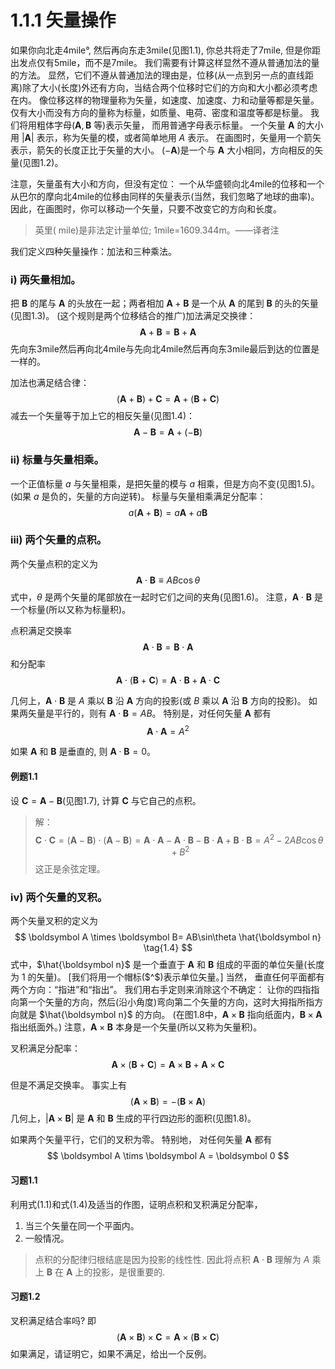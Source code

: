 # 1.1.1 矢量操作

如果你向北走4mile°, 然后再向东走3mile(见图1.1), 你总共将走了7mile, 但是你距出发点仅有5mile，而不是7mile。
我们需要有计算这样显然不遵从普通加法的量的方法。
显然，它们不遵从普通加法的理由是，位移(从一点到另一点的直线距离)除了大小(长度)外还有方向，当结合两个位移时它们的方向和大小都必须考虑在内。
像位移这样的物理量称为矢量，如速度、加速度、力和动量等都是矢量。
仅有大小而没有方向的量称为标量，如质量、电荷、密度和温度等都是标量。
我们将用粗体字母($\boldsymbol A, \boldsymbol B$ 等)表示矢量， 而用普通字母表示标量。
一个矢量 $\boldsymbol A$ 的大小用 $|\boldsymbol A|$ 表示，称为矢量的模，或者简单地用 $A$ 表示。
在画图时，矢量用一个箭矢表示，箭矢的长度正比于矢量的大小。
($-\boldsymbol A$)是一个与 $\boldsymbol A$ 大小相同，方向相反的矢量(见图1.2)。

注意，矢量虽有大小和方向，但没有定位：
一个从华盛顿向北4mile的位移和一个从巴尔的摩向北4mile的位移由同样的矢量表示(当然，我们忽略了地球的曲率)。
因此，在画图时，你可以移动一个矢量，只要不改变它的方向和长度。

> 英里( mile)是非法定计量单位; 1mile=1609.344m。——译者注

我们定义四种矢量操作：加法和三种乘法。

### i) 两矢量相加。

把 $\boldsymbol B$ 的尾与 $\boldsymbol A$ 的头放在一起；两者相加 $\boldsymbol A + \boldsymbol B$ 是一个从 $\boldsymbol A$ 的尾到 $\boldsymbol B$ 的头的矢量(见图1.3)。
(这个规则是两个位移结合的推广)加法满足交换律：
$$
  \boldsymbol A + \boldsymbol B = \boldsymbol B + \boldsymbol A
$$
先向东3mile然后再向北4mile与先向北4mile然后再向东3mile最后到达的位置是一样的。

加法也满足结合律：
$$
  (\boldsymbol A+\boldsymbol B)+\boldsymbol C=\boldsymbol A+(\boldsymbol B+\boldsymbol C)
$$
减去一个矢量等于加上它的相反矢量(见图1.4)：
$$
  \boldsymbol A -\boldsymbol B =\boldsymbol A +( - \boldsymbol B)
$$

### ii) 标量与矢量相乘。

一个正值标量 $a$ 与矢量相乘，是把矢量的模与 $a$ 相乘，但是方向不变(见图1.5)。
(如果 $a$ 是负的，矢量的方向逆转)。
标量与矢量相乘满足分配率：
$$
  a(\boldsymbol A+\boldsymbol B) =a\boldsymbol A +a\boldsymbol B
$$

### iii) 两个矢量的点积。

两个矢量点积的定义为
$$
  \boldsymbol A \cdot \boldsymbol B ≡ A B \cos\theta
  \tag{1.1}
$$
式中，$\theta$ 是两个矢量的尾部放在一起时它们之间的夹角(见图1.6)。
注意，$\boldsymbol A \cdot \boldsymbol B$ 是一个标量(所以又称为标量积)。

点积满足交换率
$$
  \boldsymbol A \cdot \boldsymbol B = \boldsymbol B \cdot \boldsymbol A
$$
和分配率
$$
  \boldsymbol A \cdot (\boldsymbol B +\boldsymbol C)=\boldsymbol A \cdot \boldsymbol B +\boldsymbol A\cdot \boldsymbol C 
  \tag{1.2}
$$

几何上，$\boldsymbol A\cdot \boldsymbol B$ 是 $A$ 乘以 $\boldsymbol B$ 沿 $\boldsymbol A$ 方向的投影(或 $B$ 乘以 $\boldsymbol A$ 沿 $\boldsymbol B$ 方向的投影)。
如果两矢量是平行的，则有 $\boldsymbol A \cdot \boldsymbol B=AB$。
特别是，对任何矢量 $\boldsymbol A$ 都有
$$
  \boldsymbol A \cdot \boldsymbol A = A^2
  \tag{1.3}
$$

如果 $\boldsymbol A$ 和 $\boldsymbol B$ 是垂直的, 则 $\boldsymbol A \cdot \boldsymbol B =0$。

#### 例题1.1

设 $\boldsymbol C =\boldsymbol A - \boldsymbol B$(见图1.7), 计算 $\boldsymbol C$ 与它自己的点积。

> 解：
> $$
>   \boldsymbol C \cdot \boldsymbol C=(\boldsymbol A-\boldsymbol B)\cdot (\boldsymbol A-\boldsymbol B)= \boldsymbol A \cdot \boldsymbol A-\boldsymbol A \cdot \boldsymbol B -\boldsymbol B\cdot \boldsymbol A + \boldsymbol B\cdot \boldsymbol B = A^2 - 2AB\cos\theta + B^2
> $$
> 这正是余弦定理。

### iv) 两个矢量的叉积。

两个矢量叉积的定义为
$$
  \boldsymbol A \times \boldsymbol B= AB\sin\theta \hat{\boldsymbol n}
  \tag{1.4}
$$
式中，$\hat{\boldsymbol n}$ 是一个垂直于 $\boldsymbol A$ 和 $\boldsymbol B$ 组成的平面的单位矢量(长度为 $1$ 的矢量)。
[我们将用一个帽标($^$)表示单位矢量。]
当然， 垂直任何平面都有两个方向：“指进”和“指出”。
我们用右手定则来消除这个不确定：
让你的四指指向第一个矢量的方向，然后(沿小角度)弯向第二个矢量的方向，这时大拇指所指方向就是 $\hat{\boldsymbol n}$ 的方向。
(在图1.8中，$\boldsymbol A\times \boldsymbol B$ 指向纸面内，$\boldsymbol B\times \boldsymbol A$ 指出纸面外。)
注意，$\boldsymbol A\times \boldsymbol B$ 本身是一个矢量(所以又称为矢量积)。

叉积满足分配率：
$$
  \boldsymbol A \times (\boldsymbol B +\boldsymbol C) = \boldsymbol A \times \boldsymbol B + \boldsymbol A\times \boldsymbol C
  \tag{1.5}
$$

但是不满足交换率。
事实上有
$$
  (\boldsymbol A \times \boldsymbol B) = -(\boldsymbol B\times \boldsymbol  A)
  \tag{1.6}
$$
几何上，$|\boldsymbol A\times \boldsymbol B|$ 是 $\boldsymbol A$ 和 $\boldsymbol B$ 生成的平行四边形的面积(见图1.8)。

如果两个矢量平行，它们的叉积为零。
特别地， 对任何矢量 $\boldsymbol A$ 都有
$$
  \boldsymbol A \tims \boldsymbol A = \boldsymbol 0
$$

#### 习题1.1

利用式(1.1)和式(1.4)及适当的作图，证明点积和叉积满足分配率，
1) 当三个矢量在同一个平面内。
2) 一般情况。

> 点积的分配律归根结底是因为投影的线性性.
> 因此将点积 $\boldsymbol A \cdot \boldsymbol B$ 理解为 $A$ 乘上 $\boldsymbol B$ 在 $\boldsymbol A$ 上的投影，是很重要的.

#### 习题1.2

叉积满足结合率吗? 
即
$$
  (\boldsymbol A \times \boldsymbol B) \times \boldsymbol C= \boldsymbol A \times (\boldsymbol B\times \boldsymbol C)
$$
如果满足，请证明它，如果不满足，给出一个反例。
